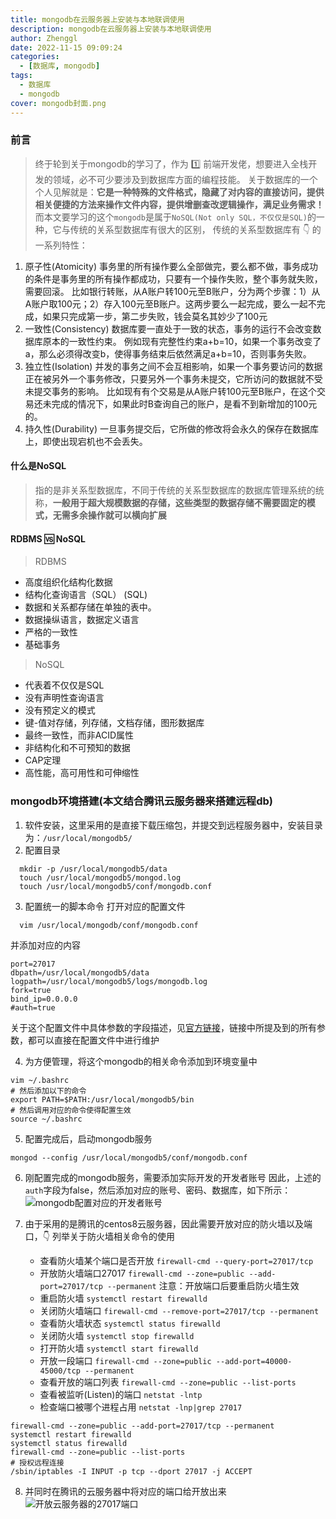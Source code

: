 ```yaml
---
title: mongodb在云服务器上安装与本地联调使用
description: mongodb在云服务器上安装与本地联调使用
author: Zhenggl
date: 2022-11-15 09:09:24
categories:
  - [数据库, mongodb]
tags:
  - 数据库
  - mongodb
cover: mongodb封面.png
---
```


### 前言
> 终于轮到关于mongodb的学习了，作为 :one: 前端开发佬，想要进入全栈开发的领域，必不可少要涉及到数据库方面的编程技能。
> 关于数据库的一个个人见解就是：**它是一种特殊的文件格式，隐藏了对内容的直接访问，提供相关便捷的方法来操作文件内容，提供增删查改逻辑操作，满足业务需求！**
> 而本文要学习的这个`mongodb`是属于`NoSQL(Not only SQL，不仅仅是SQL)`的一种，它与传统的关系型数据库有很大的区别， 传统的关系型数据库有 :point_down:  的一系列特性：
1. 原子性(Atomicity)
   事务里的所有操作要么全部做完，要么都不做，事务成功的条件是事务里的所有操作都成功，只要有一个操作失败，整个事务就失败，需要回滚。
   比如银行转账，从A账户转100元至B账户，分为两个步骤：1）从A账户取100元；2）存入100元至B账户。这两步要么一起完成，要么一起不完成，如果只完成第一步，第二步失败，钱会莫名其妙少了100元
2. 一致性(Consistency)
   数据库要一直处于一致的状态，事务的运行不会改变数据库原本的一致性约束。
   例如现有完整性约束a+b=10，如果一个事务改变了a，那么必须得改变b，使得事务结束后依然满足a+b=10，否则事务失败。
3. 独立性(Isolation)
   并发的事务之间不会互相影响，如果一个事务要访问的数据正在被另外一个事务修改，只要另外一个事务未提交，它所访问的数据就不受未提交事务的影响。
   比如现有有个交易是从A账户转100元至B账户，在这个交易还未完成的情况下，如果此时B查询自己的账户，是看不到新增加的100元的。
4. 持久性(Durability)
   一旦事务提交后，它所做的修改将会永久的保存在数据库上，即使出现宕机也不会丢失。

#### 什么是NoSQL
> 指的是非关系型数据库，不同于传统的关系型数据库的数据库管理系统的统称，**一般用于超大规模数据的存储，这些类型的数据存储不需要固定的模式，无需多余操作就可以横向扩展**

#### RDBMS :vs: NoSQL
> RDBMS
- 高度组织化结构化数据
- 结构化查询语言（SQL） (SQL)
- 数据和关系都存储在单独的表中。
- 数据操纵语言，数据定义语言
- 严格的一致性
- 基础事务

> NoSQL
- 代表着不仅仅是SQL
- 没有声明性查询语言
- 没有预定义的模式
- 键-值对存储，列存储，文档存储，图形数据库
- 最终一致性，而非ACID属性
- 非结构化和不可预知的数据
- CAP定理
- 高性能，高可用性和可伸缩性

### mongodb环境搭建(本文结合腾讯云服务器来搭建远程db)
1. 软件安装，这里采用的是直接下载压缩包，并提交到远程服务器中，安装目录为：`/usr/local/mongodb5/`
2. 配置目录
```shell
  mkdir -p /usr/local/mongodb5/data
  touch /usr/local/mongodb5/mongod.log
  touch /usr/local/mongodb5/conf/mongodb.conf
```
3. 配置统一的脚本命令
打开对应的配置文件
```shell
  vim /usr/local/mongodb/conf/mongodb.conf
```
并添加对应的内容
```shell
port=27017                                                                                                                                               
dbpath=/usr/local/mongodb5/data                                                                                                                          
logpath=/usr/local/mongodb5/logs/mongodb.log                                                                                                             
fork=true                                                                                                                                                
bind_ip=0.0.0.0                                                                                                                                          
#auth=true 
```
关于这个配置文件中具体参数的字段描述，见[官方链接](https://www.mongodb.org.cn/manual/188.html)，链接中所提及到的所有参数，都可以直接在配置文件中进行维护

4. 为方便管理，将这个mongodb的相关命令添加到环境变量中
```shell
vim ~/.bashrc
# 然后添加以下的命令
export PATH=$PATH:/usr/local/mongodb5/bin
# 然后调用对应的命令使得配置生效
source ~/.bashrc
```

5. 配置完成后，启动mongodb服务
```shell
mongod --config /usr/local/mongodb5/conf/mongodb.conf
```

6. 刚配置完成的mongodb服务，需要添加实际开发的开发者账号
因此，上述的`auth`字段为false，然后添加对应的账号、密码、数据库，如下所示：
![mongodb配置对应的开发者账号](mongodb配置对应的开发者账号.png)

7. 由于采用的是腾讯的centos8云服务器，因此需要开放对应的防火墙以及端口，:point_down: 列举关于防火墙相关命令的使用
   + 查看防火墙某个端口是否开放
   `firewall-cmd --query-port=27017/tcp`
   + 开放防火墙端口27017
   `firewall-cmd --zone=public --add-port=27017/tcp --permanent`
   注意：开放端口后要重启防火墙生效
   + 重启防火墙
   `systemctl restart firewalld`
   + 关闭防火墙端口
   `firewall-cmd --remove-port=27017/tcp --permanent`
   + 查看防火墙状态
   `systemctl status firewalld`
   + 关闭防火墙
   `systemctl stop firewalld`
   + 打开防火墙
   `systemctl start firewalld`
   + 开放一段端口
   `firewall-cmd --zone=public --add-port=40000-45000/tcp --permanent`
   + 查看开放的端口列表
   `firewall-cmd --zone=public --list-ports`
   + 查看被监听(Listen)的端口
   `netstat -lntp`
   + 检查端口被哪个进程占用
   `netstat -lnp|grep 27017`

```shell
firewall-cmd --zone=public --add-port=27017/tcp --permanent
systemctl restart firewalld
systemctl status firewalld
firewall-cmd --zone=public --list-ports
# 授权远程连接
/sbin/iptables -I INPUT -p tcp --dport 27017 -j ACCEPT
```

8. 并同时在腾讯的云服务器中将对应的端口给开放出来
![开放云服务器的27017端口](开放云服务器的27017端口.png)
